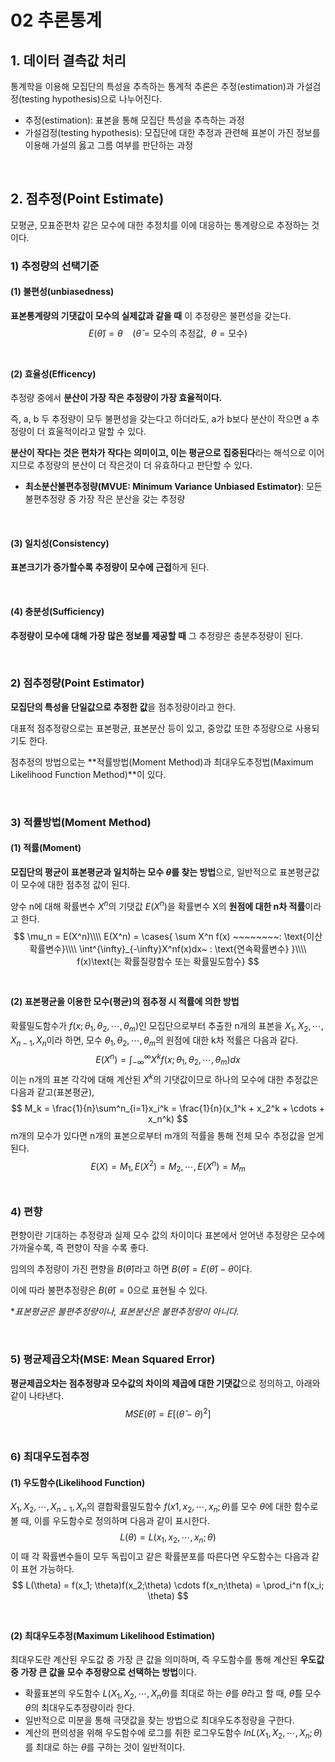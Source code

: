 # 02 추론통계

## 1. 데이터 결측값 처리

통계학을 이용해 모집단의 특성을 추측하는 통계적 추론은 추정(estimation)과 가설검정(testing hypothesis)으로 나누어진다.

- 추정(estimation): 표본을 통해 모집단 특성을 추측하는 과정
- 가설검정(testing hypothesis): 모집단에 대한 추정과 관련해 표본이 가진 정보를 이용해 가설의 옳고 그름 여부를 판단하는 과정

<br>

## 2. 점추정(Point Estimate)

모평균, 모표준편차 같은 모수에 대한 추정치를 이에 대응하는 통계량으로 추정하는 것이다.

### 1) 추정량의 선택기준

#### (1) 불편성(unbiasedness)

**표본통계량의 기댓값이 모수의 실제값과 같을 때** 이 추정량은 불편성을 갖는다.
$$
E(\hat{\theta}) = \theta ~~~~(\hat{\theta}=\text{모수의 추정값}, ~~\theta=\text{모수})
$$
<br>

#### (2) 효율성(Efficency)

추정량 중에서 **분산이 가장 작은 추정량이 가장 효율적이다.**

즉, a, b 두 추정량이 모두 불편성을 갖는다고 하더라도, a가 b보다 분산이 작으면 a 추정량이 더 효울적이라고 말할 수 있다.

**분산이 작다는 것은 편차가 작다는 의미이고, 이는 평균으로 집중된다**라는 해석으로 이어지므로 추정량의 분산이 더 작은것이 더 유효하다고 판단할 수 있다.

- **최소분산불편추정량(MVUE: Minimum Variance Unbiased Estimator)**: 모든 불편추정량 중 가장 작은 분산을 갖는 추정량

<br>

#### (3) 일치성(Consistency)

**표본크기가 증가할수록 추정량이 모수에 근접**하게 된다.

<br>

#### (4) 충분성(Sufficiency)

**추정량이 모수에 대해 가장 많은 정보를 제공할 때** 그 추정량은 충분추정량이 된다.

<br>

### 2) 점추정량(Point Estimator)

**모집단의 특성을 단일값으로 추정한 값**을 점추정량이라고 한다.

대표적 점추정량으로는 표본평균, 표본분산 등이 있고, 중앙값 또한 추정량으로 사용되기도 한다.

점추정의 방법으로는 **적률방법(Moment Method)과 최대우도추정법(Maximum Likelihood Function Method)**이 있다.

<br>

### 3) 적률방법(Moment Method)

#### (1) 적률(Moment)

**모집단의 평균이 표본평균과 일치하는 모수 $\theta$를 찾는 방법**으로, 일반적으로 표본평균값이 모수에 대한 점추정 값이 된다. 

양수 n에 대해 확률변수 $X^n$의 기댓값 $E(X^n)$을 확률변수 X의 **원점에 대한 n차 적률**이라고 한다.
$$
\mu_n = E(X^n)\\\\
E(X^n) = \cases{
\sum X^n f(x) ~~~~~~~~: \text{이산확률변수}\\\\
\int^{\infty}_{-\infty}X^nf(x)dx~ :  \text{연속확률변수}
}\\\\
f(x)\text{는 확률질량함수 또는 확률밀도함수}
$$
<br>

#### (2) 표본평균을 이용한 모수(평균)의 점추정 시 적률에 의한 방법

확률밀도함수가 $f(x; \theta_1, \theta_2, \cdots, \theta_m)$인 모집단으로부터 추출한 n개의 표본을 $X_1, X_2, \cdots, X_{n-1}, X_n$이라 하면, 모수 $\theta_1, \theta_2, \cdots, \theta_m$의 원점에 대한 k차 적률은 다음과 같다.
$$
E(X^n) = \int^\infty_{-\infty}X^k f(x; \theta_1, \theta_2, \cdots, \theta_m)dx
$$
이는 n개의 표본 각각에 대해 계산된 $X^k$의 기댓값이므로 하나의 모수에 대한 추정값은 다음과 같고(표본평균),
$$
M_k = \frac{1}{n}\sum^n_{i=1}x_i^k = \frac{1}{n}(x_1^k + x_2^k + \cdots + x_n^k)
$$
m개의 모수가 있다면 n개의 표본으로부터 m개의 적률을 통해 전체 모수 추정값을 얻게 된다.
$$
E(X) = M_1, E(X^2) = M_2, \cdots, E(X^n) = M_m
$$
<br>

### 4) 편향

편향이란 기대하는 추정량과 실제 모수 값의 차이이다 표본에서 얻어낸 추정량은 모수에 가까울수록, 즉 편향이 작을 수록 좋다.

임의의 추정량이 가진 편향을 $B(\hat{\theta})$라고 하면 $B(\hat{\theta})= E(\hat{\theta}) - \theta$이다.

이에 따라 불편추정량은 $B(\hat{\theta}) = 0$으로 표현될 수 있다.

**표본평균은 불편추정량이나, 표본분산은 불편추정량이 아니다.*

<br>

### 5) 평균제곱오차(MSE: Mean Squared Error)

**평균제곱오차는 점추정량과 모수값의 차이의 제곱에 대한 기댓값**으로 정의하고, 아래와 같이 나타낸다.
$$
MSE(\hat{\theta}) = E[(\hat{\theta} - \theta)^2]
$$
<br>

### 6) 최대우도점추정

#### (1) 우도함수(Likelihood Function)

$X_1, X_2, \cdots, X_{n-1}, X_n$의 결합확률밀도함수 $f(x1, x_2, \cdots, x_n; \theta)$를 모수 $\theta$에 대한 함수로 볼 때, 이를 우도함수로 정의하며 다음과 같이 표시한다.
$$
L(\theta) = L(x_1, x_2, \cdots, x_n; \theta)
$$
이 때 각 확률변수들이 모두 독립이고 같은 확률분포를 따른다면 우도함수는 다음과 같이 표현 가능하다. 
$$
L(\theta) = f(x_1; \theta)f(x_2;\theta) \cdots f(x_n;\theta) =  \prod_i^n f(x_i; \theta)
$$
<br>

#### (2) 최대우도추정(Maximum Likelihood Estimation)

최대우도란 계산된 우도값 중 가장 큰 값을 의미하며, 즉 우도함수를 통해 계산된 **우도값 중 가장 큰 값을 모수 추정량으로 선택하는 방법**이다.

- 확률표본의 우도함수  $L(X_1, X_2, \cdots, X_n \theta)$를 최대로 하는 $\theta$를 $\hat{\theta}$라고 할 때, $\hat{\theta}$를 모수 $\theta$의 최대우도추정량이라 한다.
- 일반적으로 미분을 통해 극댓값을 찾는 방법으로 최대우도추정량을 구한다.
- 계산의 편의성을 위해 우도함수에 로그를 취한 로그우도함수 $lnL(X_1, X_2, \cdots, X_n;\theta)$를 최대로 하는 $\theta$를 구하는 것이 일반적이다.




